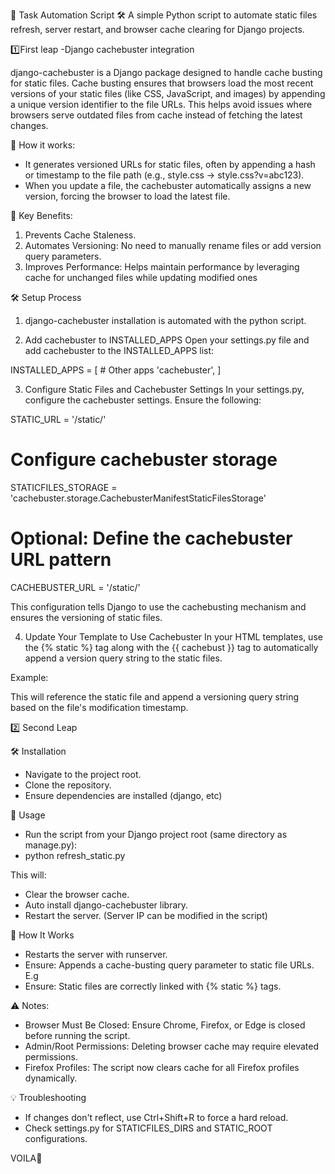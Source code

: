 🚀 Task Automation Script 🛠️
A simple Python script to automate static files refresh, server restart, and browser cache clearing for Django projects.

1️⃣First leap
-Django cachebuster integration

django-cachebuster is a Django package designed to handle cache busting for static files. Cache busting ensures that browsers load the most recent versions of your static files (like CSS, JavaScript, and images) by appending a unique version identifier to the file URLs. This helps avoid issues where browsers serve outdated files from cache instead of fetching the latest changes.

🚀 How it works:
- It generates versioned URLs for static files, often by appending a hash or timestamp to the file path (e.g., style.css → style.css?v=abc123).
- When you update a file, the cachebuster automatically assigns a new version, forcing the browser to load the latest file.


🚀 Key Benefits:
1. Prevents Cache Staleness.
2. Automates Versioning: No need to manually rename files or add version query parameters.
3. Improves Performance: Helps maintain performance by leveraging cache for unchanged files while updating modified ones

🛠️ Setup Process 
1. django-cachebuster installation is automated with the python script.

2. Add cachebuster to INSTALLED_APPS
Open your settings.py file and add cachebuster to the INSTALLED_APPS list:

INSTALLED_APPS = [
    # Other apps
    'cachebuster',
]

3. Configure Static Files and Cachebuster Settings
In your settings.py, configure the cachebuster settings. Ensure the following:

STATIC_URL = '/static/'

# Configure cachebuster storage
STATICFILES_STORAGE = 'cachebuster.storage.CachebusterManifestStaticFilesStorage'

# Optional: Define the cachebuster URL pattern
CACHEBUSTER_URL = '/static/'

This configuration tells Django to use the cachebusting mechanism and ensures the versioning of static files.

4. Update Your Template to Use Cachebuster
In your HTML templates, use the {% static %} tag along with the {{ cachebust }} tag to automatically append a version query string to the static files.

Example:
<script src="{% static 'script.js' %}?{{ cachebust }}"></script>

This will reference the static file and append a versioning query string based on the file's modification timestamp.

2️⃣ Second Leap

🛠️ Installation
- Navigate to the project root.
- Clone the repository.
- Ensure dependencies are installed (django, etc)

🚀 Usage
- Run the script from your Django project root (same directory as manage.py):
- python refresh_static.py

This will:
- Clear the browser cache.
- Auto install django-cachebuster library.
- Restart the server. (Server IP can be modified in the script)

🧠 How It Works
- Restarts the server with runserver.
- Ensure: Appends a cache-busting query parameter to static file URLs.
E.g <script src="{% static 'script.js' %}?{{ cachebust }}"></script>
- Ensure: Static files are correctly linked with {% static %} tags.

⚠️ Notes:
- Browser Must Be Closed: Ensure Chrome, Firefox, or Edge is closed before running the script.
- Admin/Root Permissions: Deleting browser cache may require elevated permissions.
- Firefox Profiles: The script now clears cache for all Firefox profiles dynamically.

💡 Troubleshooting
- If changes don't reflect, use Ctrl+Shift+R to force a hard reload.
- Check settings.py for STATICFILES_DIRS and STATIC_ROOT configurations.

VOILA🥂

